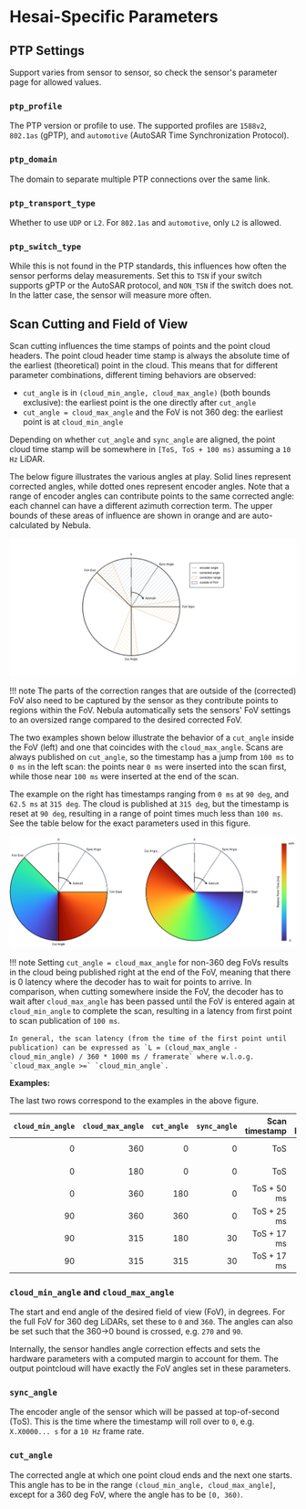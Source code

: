 # Hesai-Specific Parameters

## PTP Settings

Support varies from sensor to sensor, so check the sensor's parameter page for allowed values.

### `ptp_profile`

The PTP version or profile to use. The supported profiles are `1588v2`, `802.1as` (gPTP), and `automotive` (AutoSAR Time Synchronization Protocol).

### `ptp_domain`

The domain to separate multiple PTP connections over the same link.

### `ptp_transport_type`

Whether to use `UDP` or `L2`. For `802.1as` and `automotive`, only `L2` is allowed.

### `ptp_switch_type`

While this is not found in the PTP standards, this influences how often the sensor performs delay measurements.
Set this to `TSN` if your switch supports gPTP or the AutoSAR protocol, and `NON_TSN` if the switch does not.
In the latter case, the sensor will measure more often.

## Scan Cutting and Field of View

Scan cutting influences the time stamps of points and the point cloud headers.
The point cloud header time stamp is always the absolute time of the earliest (theoretical) point in the cloud.
This means that for different parameter combinations, different timing behaviors are observed:

- `cut_angle` is in `(cloud_min_angle, cloud_max_angle)` (both bounds exclusive): the earliest point is the one directly after `cut_angle`
- `cut_angle = cloud_max_angle` and the FoV is not 360 deg: the earliest point is at `cloud_min_angle`

Depending on whether `cut_angle` and `sync_angle` are aligned, the point cloud time stamp will be somewhere in `[ToS, ToS + 100 ms)` assuming a `10 Hz` LiDAR.

The below figure illustrates the various angles at play. Solid lines represent corrected angles, while dotted ones represent encoder angles.
Note that a range of encoder angles can contribute points to the same corrected angle: each channel can have a different azimuth correction term.
The upper bounds of these areas of influence are shown in orange and are auto-calculated by Nebula.

![Explanation of the angles involved in scan cutting and timing](sensor_angles.svg)

<!-- prettier-ignore-start -->
!!! note
    The parts of the correction ranges that are outside of the (corrected) FoV also need to be captured by the sensor as they contribute points to regions within the FoV.
    Nebula automatically sets the sensors' FoV settings to an oversized range compared to the desired corrected FoV.
<!-- prettier-ignore-end -->

The two examples shown below illustrate the behavior of a `cut_angle` inside the FoV (left) and one that coincides with the `cloud_max_angle`.
Scans are always published on `cut_angle`, so the timestamp has a jump from `100 ms` to `0 ms` in the left scan: the points near `0 ms` were inserted into the scan first,
while those near `100 ms` were inserted at the end of the scan.

The example on the right has timestamps ranging from `0 ms` at `90 deg`, and `62.5 ms` at `315 deg`. The cloud is published at `315 deg`, but the timestamp is reset at `90 deg`,
resulting in a range of point times much less than `100 ms`. See the table below for the exact parameters used in this figure.

![Examples of the angles shown above](sensor_angle_examples.svg)

<!-- prettier-ignore-start -->
!!! note
    Setting `cut_angle = cloud_max_angle` for non-360 deg FoVs results in the cloud being published right at the end of the FoV, meaning that there is 0 latency where the decoder has to wait for points to arrive.
    In comparison, when cutting somewhere inside the FoV, the decoder has to wait after `cloud_max_angle` has been passed until the FoV is entered again at `cloud_min_angle` to complete the scan, resulting in a
    latency from first point to scan publication of `100 ms`.

    In general, the scan latency (from the time of the first point until publication) can be expressed as `L = (cloud_max_angle - cloud_min_angle) / 360 * 1000 ms / framerate` where w.l.o.g. `cloud_max_angle >=` `cloud_min_angle`.
<!-- prettier-ignore-end -->

**Examples:**

The last two rows correspond to the examples in the above figure.

| `cloud_min_angle` | `cloud_max_angle` | `cut_angle` | `sync_angle` | Scan timestamp | Scan latency |
| ----------------: | ----------------: | ----------: | -----------: | -------------: | -----------: |
|                 0 |               360 |           0 |            0 |            ToS |       100 ms |
|                 0 |               180 |           0 |            0 |            ToS |       100 ms |
|                 0 |               360 |         180 |            0 |    ToS + 50 ms |       100 ms |
|                90 |               360 |         360 |            0 |    ToS + 25 ms |        75 ms |
|                90 |               315 |         180 |           30 |    ToS + 17 ms |       100 ms |
|                90 |               315 |         315 |           30 |    ToS + 17 ms |        63 ms |

### `cloud_min_angle` and `cloud_max_angle`

The start and end angle of the desired field of view (FoV), in degrees. For the full FoV for 360 deg LiDARs, set these to `0` and `360`.
The angles can also be set such that the 360->0 bound is crossed, e.g. `270` and `90`.

Internally, the sensor handles angle correction effects and sets the hardware parameters with a computed margin to account for them.
The output pointcloud will have exactly the FoV angles set in these parameters.

### `sync_angle`

The encoder angle of the sensor which will be passed at top-of-second (ToS). This is the time where the timestamp will roll over to `0`,
e.g. `X.X0000... s` for a `10 Hz` frame rate.

### `cut_angle`

The corrected angle at which one point cloud ends and the next one starts.
This angle has to be in the range `(cloud_min_angle, cloud_max_angle]`, except for a 360 deg FoV, where the angle has to be `[0, 360)`.
